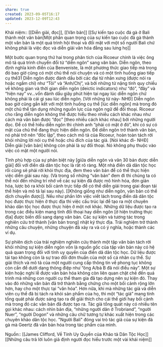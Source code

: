```yaml
---
share: true
created: 2023-09-05T16:17
updated: 2023-12-09T12:43
---
```

Khái niệm:: [[Diễn giải, đọc]], [[Văn bản]]
[[Sự kiến tạo cuộc đá gà ở Bali thành một văn bản|Một phần quan trọng của sự kiến tạo cuộc đá gà thành một văn bản là một quá trình hội thoại và đối mặt với một số người Bali chứ không phải là việc đọc và diễn giải văn hóa đằng sau lưng họ]] 

Một bước quan trọng thứ hai trong phân tích của Ricoeur chính là việc ông mô tả quá trình chuyển đổi từ “diễn ngôn” sang văn bản. Diễn ngôn, theo định nghĩa kinh điển của Benveniste, là một phương thức giao tiếp mà trong đó bao giờ cũng có một chủ thể nói chuyện và có một tình huống giao tiếp cụ thể31 Diễn ngôn được đánh dấu bởi các đại từ nhân xưng (được nói ra hoặc ngầm chỉ) như “Tôi” và “Anh/Chị”, và bởi những từ nặng tính quy chiếu về không gian và thời gian diễn ngôn (deictic indicators) như “đó”, “đây” và “hiện nay” vv...vốn đánh dấu giây phút hiện tại ngay lúc diễn ngôn chứ không phải là cái gì sau lúc diễn ngôn. [Với những từ này- NHĐ] Diễn ngôn bao giờ cũng gắn kết với một tình huống cụ thể [lúc diễn ngôn] mà trong đó một chủ thể tận dụng những nguồn lực của ngôn ngữ để đối thoại. Ricoeur cho rằng diễn ngôn không thể được hiểu theo nhiều cách khác nhau như cách mà văn bản được “đọc” [theo nhiều cách khác nhau] bởi những người đọc. Để có thể hiểu diễn ngôn thì chính anh “phải có mặt ở đó”, khi có sự có mặt của chủ thể đang thực hiện diễn ngôn. Để diễn ngôn trở thành văn bản, nó phải trở nên “đôc lập”, theo cách mô tả của Ricoeur, hoàn toàn tách rời khỏi những lời nói cụ thể hoặc chủ đích của tác giả. [Nói khác đi- NHĐ] Diễn giải [văn bản] không còn phải là sự đối thoại. Nó không phụ thuộc vào việc có mặt một người nói. 

Tính phù hợp của sự phân biệt này [giữa diễn ngôn và văn 30 bản được diễn giải] đối với điền dã dân tộc học là rất rõ ràng. Một nhà điền dã dân tộc học rồi cũng sẽ phải rời khỏi thực địa, đem theo văn bản để có thể thực hiện việc diễn giải sau này. (Và trong số những “văn bản” đem đi thì chúng ta có thể nói đến những trí nhớ về các sự kiện đã được mô hình hóa, đơn giản hóa, lược bỏ ra khỏi bối cảnh trực tiếp để có thể diễn giải trong giai đoạn tái thể hiện và mô tả lại sau này). [[Không giống như diễn ngôn, văn bản có thể dịch chuyển được]]. Nếu như phần lớn việc viết lách trong điền dã dân tộc học được thực hiện ở thực địa thì việc cấu trúc lại để tạo ra một chuyên khảo dân tộc học được thực hiện ở một nơi khác. Những dữ liệu được tạo ra trong các điều kiện mang tính đối thoại hay diễn ngôn [ở hiện trường thực địa] được biến đổi sang dạng văn bản. Các sự kiện và tương tác trong nghiên cứu trở thành [văn bản trong] nhật ký thực địa. Trải nghiệm trở thành những câu chuyện, những chuyện đã xảy ra và có ý nghĩa, hoặc thành các ví dụ. 

Sự phiên dịch của trải nghiệm nghiên cứu thành một tập văn bản tách rời khỏi những sự kiện diễn ngôn vốn là nguồn gốc của tập văn bản này có hệ quả quan trọng đối với tính uy quyền của điền dã dân tộc học. Dữ liệu được tái tạo không còn là sự trao đổi đơn thuần của một số cá nhân cụ thể. Sự giải thích và mô tả của một người cung cấp thông tin về phong tục không còn cần để dưới dạng thông điệp như “ông A/bà B đã nói điều này”. Một sự kiện hoặc nghi lễ được văn bản hóa không còn liên quan chặt chẽ đến quá trình mà những con người cụ thể tham gia đã tạo dựng nên sự kiện đó. Thay vào đó những văn bản đã trở thành bằng chứng cho một bối cảnh rộng lớn hơn, hay cho một thực tại “văn hóa”. Hơn nữa, khi mà những tác giả và diễn viên cụ thể đã bị tách ra khỏi sản phẩm của họ, thì một “tác giả” mang tính tổng quát phải được sáng tạo ra để giải thích cho cái thế giới hay bối cảnh mà trong đó các văn bản đã được tạo ra. Tác giả tổng quát này có nhiều tên gọi khác nhau: cách nhìn bản địa, “những người dân ở Trobriand”, “người Nuer”, “người Dogon” và những câu chữ tương tự khác xuất hiện trong các chuyên khảo dân tộc học. "Người Bali" đóng vai trò tác giả của sự kiện đá gà mà Geertz đã văn bản hóa trong tác phẩm của mình.

Nguồn:: [[James Clifford, Về Tính Uy Quyền của Khảo tả Dân Tộc Học]]
[[Những câu trả lời luôn giả định người đọc hiểu trước một vài khái niệm]]